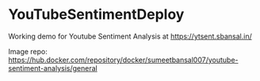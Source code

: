 # YouTubeSentimentDeploy

Working demo for Youtube Sentiment Analysis at https://ytsent.sbansal.in/

Image repo: https://hub.docker.com/repository/docker/sumeetbansal007/youtube-sentiment-analysis/general
